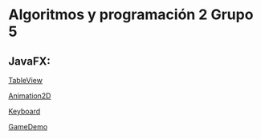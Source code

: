# Algoritmos y programación 2 Grupo 5

## JavaFX: 

[TableView](https://github.com/APO-2/TableView)

[Animation2D](https://github.com/APO-2/Animation2D)

[Keyboard](https://github.com/APO-2/Keyboard)

[GameDemo](https://github.com/APO-2/GameDemo)
